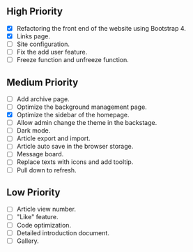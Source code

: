 ## High Priority
- [x] Refactoring the front end of the website using Bootstrap 4.
- [x] Links page.
- [ ] Site configuration.
- [ ] Fix the add user feature.
- [ ] Freeze function and unfreeze function.

## Medium Priority
- [ ] Add archive page.
- [ ] Optimize the background management page.
- [x] Optimize the sidebar of the homepage.
- [ ] Allow admin change the theme in the backstage.
- [ ] Dark mode.
- [ ] Article export and import.
- [ ] Article auto save in the browser storage.
- [ ] Message board.
- [ ] Replace texts with icons and add tooltip.
- [ ] Pull down to refresh.

## Low Priority
- [ ] Article view number.
- [ ] "Like" feature. 
- [ ] Code optimization.
- [ ] Detailed introduction document.
- [ ] Gallery.
